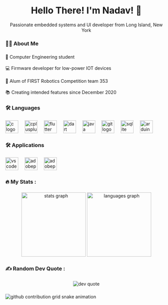 <h1 align="center">Hello There! I'm Nadav! 👋</h1>

<p align="center">Passionate embedded systems and UI developer from Long Island, New York</p>

###

<h3 align="left">👩‍💻  About Me</h3>

###

<p align="left">🏫 Computer Engineering student<br><br>💻 Firmware developer for low-power IOT devices</br><br>🤖 Alum of FIRST Robotics Competition team 353<br><br>📚 Creating intended features since December 2020</p>

###

<h3 align="left">🛠 Languages</h3>

###

<div align="left">
  <a href="https://www.cprogramming.com/"> <img src="https://cdn.jsdelivr.net/gh/devicons/devicon/icons/c/c-original.svg" height="40" alt="c logo"  /></a>
  <img width="12" />
  <a href="https://isocpp.org/"> <img src="https://cdn.jsdelivr.net/gh/devicons/devicon/icons/cplusplus/cplusplus-original.svg" height="40" alt="cplusplus logo"  /></a>
  <img width="12" />
  <a href="https://flutter.dev/"> <img src="https://cdn.jsdelivr.net/gh/devicons/devicon/icons/flutter/flutter-original.svg" height="40" alt="flutter logo"  /></a>
  <img width="12" />
  <a href="https://dart.dev/"> <img src="https://cdn.jsdelivr.net/gh/devicons/devicon/icons/dart/dart-original.svg" height="40" alt="dart logo"  /></a>
  <img width="12" />
  <a href="https://www.java.com/"> <img src="https://cdn.jsdelivr.net/gh/devicons/devicon/icons/java/java-original-wordmark.svg" height="40" alt="java logo"  /></a>
  <img width="12" />
  <a href="https://git-scm.com/"> <img src="https://cdn.jsdelivr.net/gh/devicons/devicon/icons/git/git-original.svg" height="40" alt="git logo"  /></a>
  <img width="12" />
  <a href="https://www.sqlite.org/"> <img src="https://cdn.jsdelivr.net/gh/devicons/devicon/icons/sqlite/sqlite-original.svg" height="40" alt="sqlite logo"  /></a>
  <img width="12" />
  <a href="https://www.arduino.cc/"> <img src="https://cdn.jsdelivr.net/gh/devicons/devicon/icons/arduino/arduino-original.svg" height="40" alt="arduino logo"  /></a>
</div>

###

<h3 align="left">🛠 Applications</h3>

###

<div align="left">
  <img src="https://cdn.jsdelivr.net/gh/devicons/devicon/icons/vscode/vscode-original.svg" height="40" alt="vscode logo"  />
  <img width="12" />
  <img src="https://skillicons.dev/icons?i=ps" height="40" alt="adobephotoshop logo"  />
  <img width="12" />
  <img src="https://skillicons.dev/icons?i=pr" height="40" alt="adobepremierepro logo"  />
</div>

###

<h3 align="left">🔥   My Stats :</h3>

###

<div align="center">
  <img src="https://github-readme-stats.vercel.app/api?username=Gold872&hide_title=false&hide_rank=true&show_icons=true&include_all_commits=true&count_private=true&disable_animations=false&theme=github_dark&locale=en&hide_border=true&order=1" height="200" alt="stats graph"  />
  <img src="https://github-readme-stats.vercel.app/api/top-langs?username=Gold872&locale=en&hide_title=false&layout=donut&card_width=320&langs_count=5&theme=github_dark&exclude_repo=gold872.github.io&hide_border=true&order=2&size_weight=0.5&count_weight=0.5" height="200" alt="languages graph"  />
</div>

###

<h3 align="left">✍️   Random Dev Quote :</h3>

###

<div align="center">
  <img src="https://quotes-github-readme.vercel.app/api?type=horizontal&theme=dark" alt="dev quote"/>
</div>

###

<picture>
  <source
    media="(prefers-color-scheme: dark)"
    srcset="https://raw.githubusercontent.com/Gold872/Gold872/output/github-contribution-grid-snake-dark.svg"
  />
  <source
    media="(prefers-color-scheme: light)"
    srcset="https://raw.githubusercontent.com/Gold872/Gold872/output/github-contribution-grid-snake-light.svg"
  />
  <img
    alt="github contribution grid snake animation"
    src="https://raw.githubusercontent.com/Gold872/Gold872/output/github-contribution-grid-snake.svg"
  />
</picture>

###
